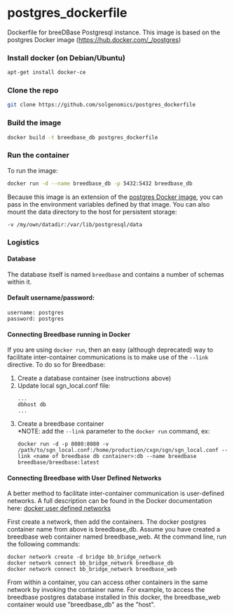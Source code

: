 # postgres_dockerfile
Dockerfile for breeDBase Postgresql instance.  This image is based on the postgres Docker image (https://hub.docker.com/_/postgres)

### Install docker (on Debian/Ubuntu)
```bash
apt-get install docker-ce
```
### Clone the repo
```bash
git clone https://github.com/solgenomics/postgres_dockerfile
```
### Build the image
```bash
docker build -t breedbase_db postgres_dockerfile
```
### Run the container
To run the image:
```bash
docker run -d --name breedbase_db -p 5432:5432 breedbase_db
```

Because this image is an extension of the [postgres Docker image](https://hub.docker.com/_/postgres), you can pass in the environment variables defined by that image.  You can also mount the data directory to the host for persistent storage: 
```
-v /my/own/datadir:/var/lib/postgresql/data
```

### Logistics
#### Database
The database itself is named `breedbase` and contains a number of schemas within it.

#### Default username/password:
```
username: postgres
password: postgres
```

#### Connecting Breedbase running in Docker
If you are using `docker run`, then an easy (although deprecated) way to facilitate inter-container communications is to make use of the `--link` directive.  To do so for Breedbase:
1. Create a database container (see instructions above)
1. Update local sgn_local.conf file:
   ```
   ...
   dbhost db
   ...
   ```
1. Create a breedbase container<br>*NOTE: add the `--link` parameter to the `docker run` command, ex:
    ```
    docker run -d -p 8080:8080 -v /path/to/sgn_local.conf:/home/production/cxgn/sgn/sgn_local.conf --link <name of breedbase db container>:db --name breedbase breedbase/breedbase:latest
    ``` 

#### Connecting Breedbase with User Defined Networks
A better method to facilitate inter-container communication is user-defined networks.
A full description can be found in the Docker documentation here: [docker user defined networks](https://docs.docker.com/network/)

First create a network, then add the containers.  The docker postgres container name from above is breedbase_db.
Assume you have created a breedbase web container named breedbase_web.  At the command line, run the following commands:
                                                 
  ```
 docker network create -d bridge bb_bridge_network
 docker network connect bb_bridge_network breedbase_db
 docker network connect bb_bridge_network breedbase_web
  ```
  
 From within a container, you can access other containers in the same network by invoking the container name.  For example,
 to access the breedbase postgres database installed in this docker, the breedbase_web container would
 use "breedbase_db" as the "host".
 